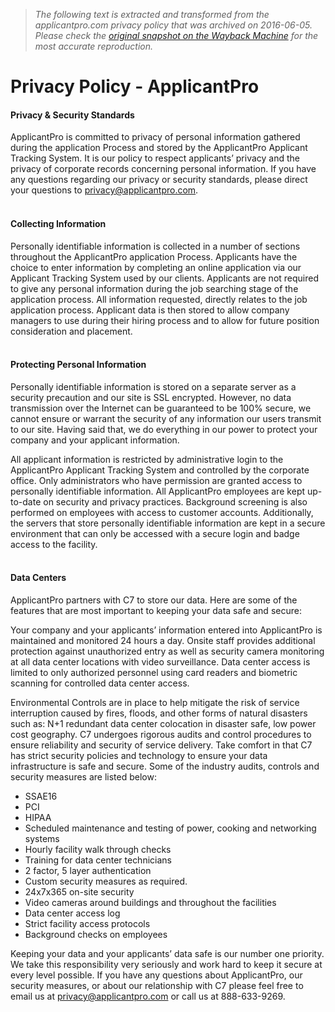 > *The following text is extracted and transformed from the applicantpro.com privacy policy that was archived on 2016-06-05. Please check the [original snapshot on the Wayback Machine](https://web.archive.org/web/20160605000742id_/https%3A//www.applicantpro.com/privacy) for the most accurate reproduction.*

# Privacy Policy - ApplicantPro

#### Privacy & Security Standards

ApplicantPro is committed to privacy of personal information gathered during the application Process and stored by the ApplicantPro Applicant Tracking System. It is our policy to respect applicants’ privacy and the privacy of corporate records concerning personal information. If you have any questions regarding our privacy or security standards, please direct your questions to [privacy@applicantpro.com](mailto:privacy@applicantpro.com).  
 

#### Collecting Information

Personally identifiable information is collected in a number of sections throughout the ApplicantPro application Process. Applicants have the choice to enter information by completing an online application via our Applicant Tracking System used by our clients. Applicants are not required to give any personal information during the job searching stage of the application process. All information requested, directly relates to the job application process. Applicant data is then stored to allow company managers to use during their hiring process and to allow for future position consideration and placement.  
 

#### Protecting Personal Information

Personally identifiable information is stored on a separate server as a security precaution and our site is SSL encrypted. However, no data transmission over the Internet can be guaranteed to be 100% secure, we cannot ensure or warrant the security of any information our users transmit to our site. Having said that, we do everything in our power to protect your company and your applicant information. 

All applicant information is restricted by administrative login to the ApplicantPro Applicant Tracking System and controlled by the corporate office. Only administrators who have permission are granted access to personally identifiable information. All ApplicantPro employees are kept up-to-date on security and privacy practices. Background screening is also performed on employees with access to customer accounts. Additionally, the servers that store personally identifiable information are kept in a secure environment that can only be accessed with a secure login and badge access to the facility.  
 

#### Data Centers

ApplicantPro partners with C7 to store our data. Here are some of the features that are most important to keeping your data safe and secure: 

Your company and your applicants’ information entered into ApplicantPro is maintained and monitored 24 hours a day. Onsite staff provides additional protection against unauthorized entry as well as security camera monitoring at all data center locations with video surveillance. Data center access is limited to only authorized personnel using card readers and biometric scanning for controlled data center access.

Environmental Controls are in place to help mitigate the risk of service interruption caused by fires, floods, and other forms of natural disasters such as: N+1 redundant data center colocation in disaster safe, low power cost geography. C7 undergoes rigorous audits and control procedures to ensure reliability and security of service delivery. Take comfort in that C7 has strict security policies and technology to ensure your data infrastructure is safe and secure. Some of the industry audits, controls and security measures are listed below:

  * SSAE16
  * PCI
  * HIPAA
  * Scheduled maintenance and testing of power, cooking and networking systems
  * Hourly facility walk through checks
  * Training for data center technicians
  * 2 factor, 5 layer authentication
  * Custom security measures as required.
  * 24x7x365 on-site security
  * Video cameras around buildings and throughout the facilities
  * Data center access log
  * Strict facility access protocols
  * Background checks on employees



Keeping your data and your applicants’ data safe is our number one priority. We take this responsibility very seriously and work hard to keep it secure at every level possible. If you have any questions about ApplicantPro, our security measures, or about our relationship with C7 please feel free to email us at [privacy@applicantpro.com](mailto:privacy@applicantpro.com) or call us at 888-633-9269.
